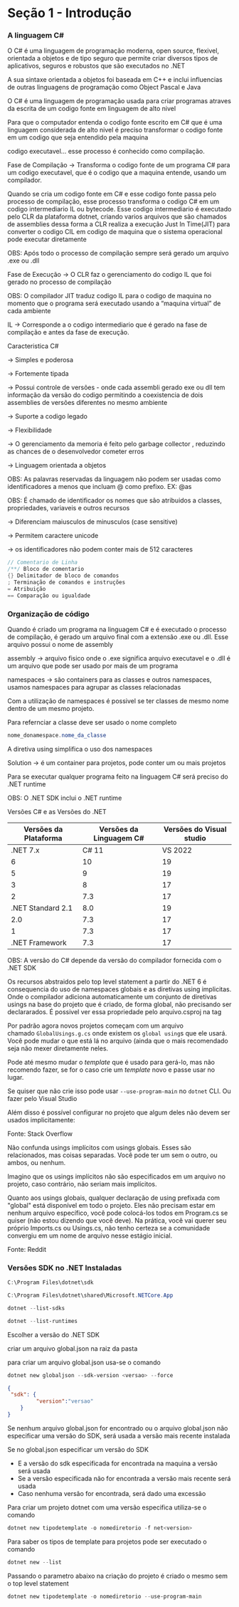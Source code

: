 # Seção 1 - Introdução

### A linguagem C#

O C# é uma linguagem de programação moderna, open source, flexivel, orientada a objetos e de tipo seguro que permite criar diversos tipos de aplicativos, seguros e robustos que são executados no .NET

A sua sintaxe orientada a objetos foi baseada em C++ e inclui influencias de outras linguagens de programação como Object Pascal e Java

O C# é uma linguagem de programação usada para criar programas atraves da escrita de um codigo fonte em linguagem de alto nivel

Para que o computador entenda o codigo fonte escrito em C# que é uma linguagem considerada de alto nivel é preciso transformar o codigo fonte em um codigo que seja entendido pela maquina 

codigo executavel… esse processo é conhecido como compilação.

Fase de Compilação → Transforma o codigo fonte de um programa C# para um codigo executavel, que é o codigo que a maquina entende, usando um compilador.

Quando se cria um codigo fonte em C# e esse codigo fonte passa pelo processo de compilação,  esse processo transforma o codigo C# em um codigo intermediario IL ou bytecode. Esse codigo intermediario é executado pelo CLR da plataforma dotnet, criando varios arquivos que são chamados de assemblies dessa forma a CLR realiza a execução Just In Time(JIT) para converter o codigo CIL em codigo de maquina que o sistema operacional pode executar diretamente

OBS: Após todo o processo de compilação sempre será gerado um arquivo .exe ou .dll

Fase de Execução → O CLR faz o gerenciamento do codigo IL que foi gerado no processo de compilação

OBS: O compilador JIT traduz codigo IL para o codigo de maquina no momento que o programa será executado usando a “maquina virtual” de cada ambiente 

IL → Corresponde a o codigo intermediario que é gerado na fase de compilação e antes da fase de execução.

Caracteristica C# 

→ Simples e poderosa

→ Fortemente tipada

→ Possui controle de versões - onde cada assembli gerado exe ou dll tem informação da versão do codigo permitindo a coexistencia de dois assemblies de versões diferentes no mesmo ambiente

→ Suporte a codigo legado

→ Flexibilidade

→ O gerenciamento da memoria é feito pelo garbage collector , reduzindo as chances de o desenvolvedor cometer erros

→ Linguagem orientada a objetos

OBS: As palavras reservadas da linguagem não podem ser usadas como identificadores a menos que incluam @ como prefixo. EX: @as

OBS: É chamado de identificador os nomes que são atribuidos a classes, propriedades, variaveis e outros recursos

→ Diferenciam maiusculos de minusculos (case sensitive)

→ Permitem caractere unicode

→ os identificadores não podem conter mais de 512 caracteres

```csharp
// Comentario de Linha
/**/ Bloco de comentario
{} Delimitador de bloco de comandos 
; Terminação de comandos e instruções
= Atribuição
== Comparação ou igualdade
```

### Organização de código

Quando é criado um programa na linguagem C# e é executado o processo de compilação, é gerado um arquivo final com a extensão .exe ou .dll. Esse arquivo possui o nome de assembly

assembly → arquivo fisico onde o .exe significa arquivo executavel e o .dll é um arquivo que pode ser usado por mais de um programa

namespaces → são containers para as classes e outros namespaces, usamos namespaces para agrupar as classes relacionadas

Com a utilização de namespaces é possivel se ter classes de mesmo nome dentro de  um mesmo projeto.

Para refernciar a classe deve ser usado o nome completo

```csharp
nome_donamespace.nome_da_classe
```

A diretiva using simplifica o uso dos namespaces

Solution → é um container para projetos, pode conter um ou mais projetos

Para se executar qualquer programa feito na linguagem C# será preciso do .NET runtime

OBS: O .NET SDK inclui o .NET runtime

Versões C# e as Versões do .NET

| Versões da Plataforma | Versões da Linguagem C# | Versões do Visual studio |
| --- | --- | --- |
| .NET 7.x | C# 11 | VS 2022 |
| 6 | 10 | 19 |
| 5 | 9 | 19 |
| 3 | 8 | 17 |
| 2 | 7.3 | 17 |
| .NET Standard 2.1 | 8.0 | 19 |
| 2.0 | 7.3 | 17 |
| 1 | 7.3 | 17 |
| .NET Framework | 7.3 | 17 |

OBS: A versão do C# depende da versão do compilador fornecida com o .NET SDK

Os recursos abstraidos pelo top level statement a partir do .NET 6 é consequencia do uso de namespaces globais e as diretivas using implicitas. Onde o compilador adiciona automaticamente um conjunto de diretivas usings na base do projeto que é criado, de forma global, não precisando ser declararados. É possivel ver essa propriedade pelo arquivo.csproj na tag <InplicitUsings></InplicitUsings>

Por padrão agora novos projetos começam com um arquivo chamado `GlobalUsings.g.cs` onde existem os `global using`s que ele usará. Você pode mudar o que está lá no arquivo (ainda que o mais recomendado seja não mexer diretamente neles.

Pode até mesmo mudar o *template* que é usado para gerá-lo, mas não recomendo fazer, se for o caso crie um *template* novo e passe usar no lugar.

Se quiser que não crie isso pode usar `--use-program-main` no `dotnet` CLI. Ou fazer pelo Visual Studio

Além disso é possível configurar no projeto que algum deles não devem ser usados implicitamente:

Fonte: Stack Overflow

Não confunda usings implícitos com usings globais. Esses são relacionados, mas coisas separadas. Você pode ter um sem o outro, ou ambos, ou nenhum.

Imagino que os usings implícitos não são especificados em um arquivo no projeto, caso contrário, não seriam mais implícitos.

Quanto aos usings globais, qualquer declaração de using prefixada com "global" está disponível em todo o projeto. Eles não precisam estar em nenhum arquivo específico, você pode colocá-los todos em Program.cs se quiser (não estou dizendo que você deve). Na prática, você vai querer seu próprio Imports.cs ou Usings.cs, não tenho certeza se a comunidade convergiu em um nome de arquivo nesse estágio inicial.

Fonte: Reddit

### Versões SDK no .NET Instaladas

```powershell
C:\Program Files\dotnet\sdk
```

```powershell
C:\Program Files\dotnet\shared\Microsoft.NETCore.App
```

```powershell
dotnet --list-sdks
```

```powershell
dotnet --list-runtimes
```

Escolher a versão do .NET SDK

criar um arquivo global.json na raiz da pasta

para criar um arquivo global.json usa-se o comando 

```powershell
dotnet new globaljson --sdk-version <versao> --force
```

```json
{
 "sdk": {
         "version":"versao"
	}
}
```

Se nenhum arquivo global.json for encontrado ou o arquivo global.json não especificar uma versão do SDK, será usada a versão mais recente instalada 

Se no global.json especificar um versão do SDK 

- E a versão do sdk especificada for encontrada na maquina a versão será usada
- Se a versão especificada não for encontrada a versão mais recente será usada
- Caso nenhuma versão for encontrada, será dado uma excessão

Para criar um projeto dotnet com uma versão especifica utiliza-se o comando
```powershell
dotnet new tipodetemplate -o nomediretorio -f net<version>
```
Para saber os tipos de template para projetos pode ser executado o comando 
```powershell
dotnet new --list
```
Passando o parametro abaixo na criação do projeto é criado o mesmo sem o top level statement
```powershell
dotnet new tipodetemplate -o nomediretorio --use-program-main
```
